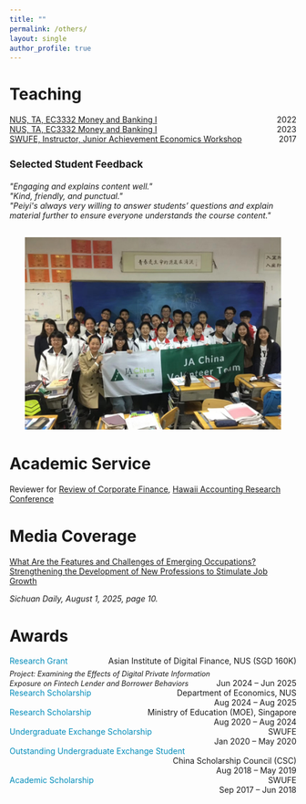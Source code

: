 ```yaml
---
title: ""
permalink: /others/
layout: single
author_profile: true
---
```


Teaching
======

<div style="overflow:auto;">
  <a href="https://nusmods.com/modules/EC3332/money-and-banking-i">NUS, TA, EC3332 Money and Banking I</a>
  <span style="float:right;">2022</span>
</div>

<div style="overflow:auto;">
  <a href="https://nusmods.com/modules/EC3332/money-and-banking-i">NUS, TA, EC3332 Money and Banking I</a>
  <span style="float:right;">2023</span>
</div>

<div style="overflow:auto;">
  <a href="https://jausa.ja.org/programs/ja-economics">SWUFE, Instructor, Junior Achievement Economics Workshop</a>
  <span style="float:right;">2017</span>
</div>

<div style="margin-top: 20px;"></div>


<h3 style="margin-bottom: 5px; font-size: 1.25em;">Selected Student Feedback</h3>
<!-- <div style="margin-top:-20px;"></div> -->
<div style="margin-top: 20px; font-style: italic;">
<p style="margin: 0;">
  "Engaging and explains content well." </p>
<p style="margin: 0;">
  "Kind, friendly, and punctual." </p>
<p style="margin: 0;">
  "Peiyi's always very willing to answer students’ questions and explain material further to ensure everyone understands the course content." </p>
</div>



<div style="margin-top: 30px; text-align: center;">
  <img src="/images/ja.png" alt="JA Workshop" style="max-width: 450px; height: auto;">
</div>


  <div style="margin-top:40px;"></div>

Academic Service
======
Reviewer for [Review of Corporate Finance](https://www.nowpublishers.com/rcf), [Hawaii Accounting Research Conference](https://manoa.hawaii.edu/harc/)

  <div style="margin-top:40px;"></div>


Media Coverage
======

[What Are the Features and Challenges of Emerging Occupations? Strengthening the Development of New Professions to Stimulate Job Growth](https://drive.google.com/file/d/1Jk7IWf55R5rMGWje0CDyQueAgcFpd644/view?usp=sharing)  

*Sichuan Daily, August 1, 2025, page 10.* 

  <div style="margin-top:40px;"></div>

Awards
======
<div style="overflow:auto;">
  <span style="color:#008cba;">Research Grant</span>
  <div style="float:right; text-align:right;">
    Asian Institute of Digital Finance, NUS (SGD 160K)
  </div>

  <div style="display: flex; justify-content: space-between; align-items: flex-end; margin-top: 5px;">
    <div style="flex: 1;">
      <em style="font-size: 90%;">
        Project: Examining the Effects of Digital Private Information Exposure on Fintech Lender and Borrower Behaviors
      </em>
    </div>
    <div style="text-align: right;">
      Jun 2024 – Jun 2025
    </div>
  </div>
</div>


<div style="overflow:auto;">
  <span style="color:#008cba;">Research Scholarship</span>
  <div style="float:right; text-align:right;">
    Department of Economics, NUS<br>
    Aug 2024 – Aug 2025
  </div>
</div>

<div style="overflow:auto;">
  <span style="color:#008cba;">Research Scholarship</span>
  <div style="float:right; text-align:right;">
    Ministry of Education (MOE), Singapore<br>
    Aug 2020 – Aug 2024
  </div>
</div>

<div style="overflow:auto;">
  <span style="color:#008cba;">Undergraduate Exchange Scholarship</span>
  <div style="float:right; text-align:right;">
    SWUFE<br>
    Jan 2020 – May 2020
  </div>
</div>

<div style="overflow:auto;">
  <span style="color:#008cba;">Outstanding Undergraduate Exchange Student</span>
  <div style="float:right; text-align:right;">
    China Scholarship Council (CSC)<br>
    Aug 2018 – May 2019
  </div>
</div>

<div style="overflow:auto;">
  <span style="color:#008cba;">Academic Scholarship</span>
  <div style="float:right; text-align:right;">
    SWUFE<br>
    Sep 2017 – Jun 2018
  </div>
</div>
